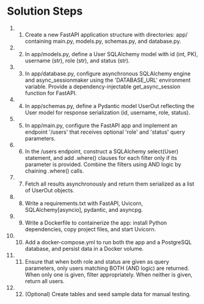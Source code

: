 # Solution Steps

1. 1. Create a new FastAPI application structure with directories: app/ containing main.py, models.py, schemas.py, and database.py.

2. 2. In app/models.py, define a User SQLAlchemy model with id (int, PK), username (str), role (str), and status (str).

3. 3. In app/database.py, configure asynchronous SQLAlchemy engine and async_sessionmaker using the 'DATABASE_URL' environment variable. Provide a dependency-injectable get_async_session function for FastAPI.

4. 4. In app/schemas.py, define a Pydantic model UserOut reflecting the User model for response serialization (id, username, role, status).

5. 5. In app/main.py, configure the FastAPI app and implement an endpoint '/users' that receives optional 'role' and 'status' query parameters.

6. 6. In the /users endpoint, construct a SQLAlchemy select(User) statement, and add .where() clauses for each filter only if its parameter is provided. Combine the filters using AND logic by chaining .where() calls.

7. 7. Fetch all results asynchronously and return them serialized as a list of UserOut objects.

8. 8. Write a requirements.txt with FastAPI, Uvicorn, SQLAlchemy[asyncio], pydantic, and asyncpg.

9. 9. Write a Dockerfile to containerize the app: install Python dependencies, copy project files, and start Uvicorn.

10. 10. Add a docker-compose.yml to run both the app and a PostgreSQL database, and persist data in a Docker volume.

11. 11. Ensure that when both role and status are given as query parameters, only users matching BOTH (AND logic) are returned. When only one is given, filter appropriately. When neither is given, return all users.

12. 12. (Optional) Create tables and seed sample data for manual testing.

